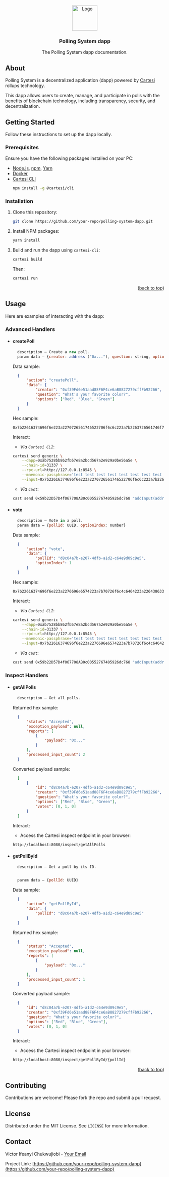 <a id="readme-top"></a>
<!-- PROJECT LOGO -->
<br />
<div align="center">
  <a href="https://github.com/your-repo/polling-system-dapp">
    <img src="docs/images/logo.png" alt="Logo" width="80" height="80">
  </a>

  <h3 align="center">Polling System dapp</h3>

  <p align="center">
    The Polling System dapp documentation.
  </p>
</div>

## About
<p>
    Polling System is a decentralized application (dapp) powered by <a href="https://docs.cartesi.io/cartesi-rollups/1.3/">Cartesi</a> rollups technology.
</p>
<p> 
    This dapp allows users to create, manage, and participate in polls with the benefits of blockchain technology, including transparency, security, and decentralization.
</p>

## Getting Started

Follow these instructions to set up the dapp locally.

### Prerequisites

Ensure you have the following packages installed on your PC:

* [Node.js](https://nodejs.org/en), [npm](https://docs.npmjs.com/cli/v10/configuring-npm/install), [Yarn](https://classic.yarnpkg.com/lang/en/docs/install/#debian-stable) 
* [Docker](https://docs.docker.com/get-docker/)
* [Cartesi CLI](https://docs.cartesi.io/cartesi-rollups/1.3/development/migration/#install-cartesi-cli)
  ```sh
  npm install -g @cartesi/cli
  ```

### Installation

1. Clone this repository:
   ```sh
   git clone https://github.com/your-repo/polling-system-dapp.git
   ```
2. Install NPM packages:
   ```sh
   yarn install
   ```
3. Build and run the dapp using `cartesi-cli`:
   ```sh
   cartesi build 
   ```
   Then:
   ```sh
   cartesi run 
   ```

<p align="right">(<a href="#readme-top">back to top</a>)</p>

## Usage

Here are examples of interacting with the dapp:

### Advanced Handlers
* #### createPoll
  ```js
    description — Create a new poll.
    param data — {creator: address ("0x..."), question: string, options: string[]}
  ```
  Data sample:
  ```json
    {
        "action": "createPoll", 
        "data": {
            "creator": "0xf39Fd6e51aad88F6F4ce6aB8827279cffFb92266",
            "question": "What's your favorite color?",
            "options": ["Red", "Blue", "Green"]
        }
    }
  ```
  Hex sample:
  ``` 
  0x7b22616374696f6e223a2270726561746522706f6c6c223a7b2263726561746f72223a22307866333946643665353161616438384636463463653661423838323732373963666646623932323636222c207175657374696f6e223a2257732079657374206661766f7269746520636f6c6f72223a227265642c2062736c7565223a5b22726564222c20726c6f736522c2072656575225d7d7d
  ```
  Interact:
    - *Via `Cartesi CLI`*:
    ```sh
    cartesi send generic \
        --dapp=0xab7528bb862fb57e8a2bcd567a2e929a0be56a5e \
        --chain-id=31337 \
        --rpc-url=http://127.0.0.1:8545 \
        --mnemonic-passphrase='test test test test test test test test test test test junk' \
        --input=0x7b22616374696f6e223a2270726561746522706f6c6c223a7b2263726561746f72223a22307866333946643665353161616438384636463463653661423838323732373963666646623932323636222c207175657374696f6e223a2257732079657374206661766f7269746520636f6c6f72223a227265642c2062736c7565223a5b22726564222c20726c6f736522c2072656575225d7d7d
    ```
    - *Via `cast`*:
    ```sh
    cast send 0x59b22D57D4f067708AB0c00552767405926dc768 "addInput(address,bytes)" 0xab7528bb862fb57e8a2bcd567a2e929a0be56a5e 0x7b22616374696f6e223a2270726561746522706f6c6c223a7b2263726561746f72223a22307866333946643665353161616438384636463463653661423838323732373963666646623932323636222c207175657374696f6e223a2257732079657374206661766f7269746520636f6c6f72223a227265642c2062736c7565223a5b22726564222c20726c6f736522c2072656575225d7d7d --mnemonic 'test test test test test test test test test test test junk'
    ```

* #### vote
  ```js
    description — Vote in a poll.
    param data — {pollId: UUID, optionIndex: number}
  ```
  Data sample:
  ```json
    {
        "action": "vote", 
        "data": {
            "pollId": "d8c04a7b-e207-4dfb-a1d2-c64e9d09c9e5",
            "optionIndex": 1
        }
    }
  ```
  Hex sample:
  ``` 
  0x7b22616374696f6e223a2276696e6574223a7b70726f6c4c6464223a2264386330346137622d653230372d346466622d613164322d633634653964303963396535222c2073697469783a317d7d
  ``` 
  Interact:
    - *Via `Cartesi CLI`*:
    ```sh
    cartesi send generic \
        --dapp=0xab7528bb862fb57e8a2bcd567a2e929a0be56a5e \
        --chain-id=31337 \
        --rpc-url=http://127.0.0.1:8545 \
        --mnemonic-passphrase='test test test test test test test test test test test junk' \
        --input=0x7b22616374696f6e223a2276696e6574223a7b70726f6c4c6464223a2264386330346137622d653230372d346466622d613164322d633634653964303963396535222c2073697469783a317d7d
    ```
    - *Via `cast`*:
    ```sh
    cast send 0x59b22D57D4f067708AB0c00552767405926dc768 "addInput(address,bytes)" 0xab7528bb862fb57e8a2bcd567a2e929a0be56a5e 0x7b22616374696f6e223a2276696e6574223a7b70726f6c4c6464223a2264386330346137622d653230372d346466622d613164322d633634653964303963396535222c2073697469783a317d7d --mnemonic 'test test test test test test test test test test test junk'
    ```

### Inspect Handlers
* #### getAllPolls
  ```js
    description — Get all polls.
  ```
  Returned hex sample:
  ```json
    {
        "status": "Accepted",
        "exception_payload": null,
        "reports": [
            {
                "payload": "0x..."
            }
        ],
        "processed_input_count": 2
    }
  ```
  Converted payload sample:
  ```json 
    [
        {
            "id": "d8c04a7b-e207-4dfb-a1d2-c64e9d09c9e5",
            "creator": "0xf39Fd6e51aad88F6F4ce6aB8827279cffFb92266",
            "question": "What's your favorite color?",
            "options": ["Red", "Blue", "Green"],
            "votes": [0, 1, 0]
        }
    ]
  ```
  Interact:
    - Access the Cartesi inspect endpoint in your browser:
    ```sh 
    http://localhost:8080/inspect/getAllPolls
    ```

* #### getPollById
  ```js
    description — Get a poll by its ID.


    param data — {pollId: UUID}
  ```
  Data sample:
  ```json
    {
        "action": "getPollById", 
        "data": {
            "pollId": "d8c04a7b-e207-4dfb-a1d2-c64e9d09c9e5"
        }
    }
  ```
  Returned hex sample:
  ```json
    {
        "status": "Accepted",
        "exception_payload": null,
        "reports": [
            {
                "payload": "0x..."
            }
        ],
        "processed_input_count": 1
    }
  ```
  Converted payload sample:
  ```json 
    {
        "id": "d8c04a7b-e207-4dfb-a1d2-c64e9d09c9e5",
        "creator": "0xf39Fd6e51aad88F6F4ce6aB8827279cffFb92266",
        "question": "What's your favorite color?",
        "options": ["Red", "Blue", "Green"],
        "votes": [0, 1, 0]
    }
  ```
  Interact:
    - Access the Cartesi inspect endpoint in your browser:
    ```sh 
    http://localhost:8080/inspect/getPollById/{pollId}
    ```

<p align="right">(<a href="#readme-top">back to top</a>)</p>

## Contributing

Contributions are welcome! Please fork the repo and submit a pull request.

## License

Distributed under the MIT License. See `LICENSE` for more information.

## Contact

Victor Ifeanyi Chukwujiobi - [Your Email](mailto:your-email@example.com)

Project Link: [https://github.com/your-repo/polling-system-dapp](https://github.com/your-repo/polling-system-dapp)
